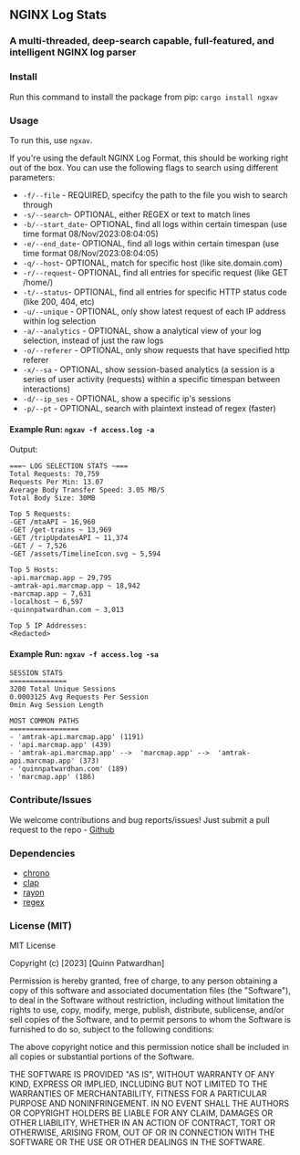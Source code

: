 ## NGINX Log Stats

### A multi-threaded, deep-search capable, full-featured, and intelligent NGINX log parser

### Install

Run this command to install the package from pip: `cargo install ngxav`

### Usage

To run this, use `ngxav`.

If you're using the default NGINX Log Format, this should be working right out of the box.
You can use the following flags to search using different parameters:

- `-f/--file` - REQUIRED, specifcy the path to the file you wish to search through
- `-s/--search`- OPTIONAL, either REGEX or text to match lines
- `-b/--start_date`- OPTIONAL, find all logs within certain timespan (use time format 08/Nov/2023:08:04:05)
- `-e/--end_date`- OPTIONAL, find all logs within certain timespan (use time format 08/Nov/2023:08:04:05)
- `-q/--host`- OPTIONAL, match for specific host (like site.domain.com)
- `-r/--request`- OPTIONAL, find all entries for specific request (like GET /home/)
- `-t/--status`- OPTIONAL, find all entries for specific HTTP status code (like 200, 404, etc)
- `-u/--unique` - OPTIONAL, only show latest request of each IP address within log selection
- `-a/--analytics` - OPTIONAL, show a analytical view of your log selection, instead of just the raw logs
- `-o/--referer` - OPTIONAL, only show requests that have specified http referer
- `-x/--sa` - OPTIONAL, show session-based analytics (a session is a series of user activity (requests) within a specific timespan between interactions)
- `-d/--ip_ses` - OPTIONAL, show a specific ip's sessions
- `-p/--pt` - OPTIONAL, search with plaintext instead of regex (faster)

#### Example Run: `ngxav -f access.log -a`

Output:

```
===~ LOG SELECTION STATS ~===
Total Requests: 70,759
Requests Per Min: 13.07
Average Body Transfer Speed: 3.05 MB/S
Total Body Size: 30MB

Top 5 Requests:
-GET /mtaAPI ~ 16,960
-GET /get-trains ~ 13,969
-GET /tripUpdatesAPI ~ 11,374
-GET / ~ 7,526
-GET /assets/TimelineIcon.svg ~ 5,594

Top 5 Hosts:
-api.marcmap.app ~ 29,795
-amtrak-api.marcmap.app ~ 18,942
-marcmap.app ~ 7,631
-localhost ~ 6,597
-quinnpatwardhan.com ~ 3,013

Top 5 IP Addresses:
<Redacted>
```

#### Example Run: `ngxav -f access.log -sa`

```
SESSION STATS
==============
3200 Total Unique Sessions
0.0003125 Avg Requests Per Session
0min Avg Session Length

MOST COMMON PATHS
=================
- 'amtrak-api.marcmap.app' (1191)
- 'api.marcmap.app' (439)
- 'amtrak-api.marcmap.app' -->  'marcmap.app' -->  'amtrak-api.marcmap.app' (373)
- 'quinnpatwardhan.com' (189)
- 'marcmap.app' (186)
```

### Contribute/Issues

We welcome contributions and bug reports/issues! Just submit a pull request to the repo - [Github](https://github.com/qpxdesign/ngxav-rs)

### Dependencies

- [chrono](https://docs.rs/chrono/latest/chrono/index.html)
- [clap](https://docs.rs/clap/latest/clap/)
- [rayon](https://docs.rs/rayon/latest/rayon/)
- [regex](https://docs.rs/regex/latest/regex/)

### License (MIT)

MIT License

Copyright (c) [2023] [Quinn Patwardhan]

Permission is hereby granted, free of charge, to any person obtaining a copy of this software and associated documentation files (the "Software"), to deal in the Software without restriction, including without limitation the rights to use, copy, modify, merge, publish, distribute, sublicense, and/or sell copies of the Software, and to permit persons to whom the Software is furnished to do so, subject to the following conditions:

The above copyright notice and this permission notice shall be included in all copies or substantial portions of the Software.

THE SOFTWARE IS PROVIDED "AS IS", WITHOUT WARRANTY OF ANY KIND, EXPRESS OR IMPLIED, INCLUDING BUT NOT LIMITED TO THE WARRANTIES OF MERCHANTABILITY, FITNESS FOR A PARTICULAR PURPOSE AND NONINFRINGEMENT. IN NO EVENT SHALL THE AUTHORS OR COPYRIGHT HOLDERS BE LIABLE FOR ANY CLAIM, DAMAGES OR OTHER LIABILITY, WHETHER IN AN ACTION OF CONTRACT, TORT OR OTHERWISE, ARISING FROM, OUT OF OR IN CONNECTION WITH THE SOFTWARE OR THE USE OR OTHER DEALINGS IN THE SOFTWARE.
